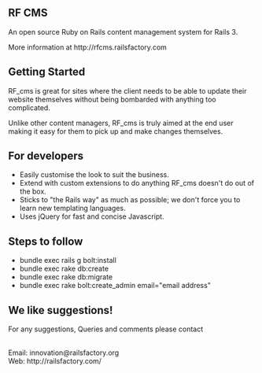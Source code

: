 <h2>RF CMS</h2>

<p>An open source Ruby on Rails content management system for Rails 3.</p>

<p>More information at http://rfcms.railsfactory.com</p>

<h2>Getting Started</h2>

<p>RF_cms is great for sites where the client needs to be able to update their website themselves without being bombarded with anything too complicated.</p>

<p>Unlike other content managers, RF_cms is truly aimed at the end user making it easy for them to pick up and make changes themselves.</p>

<h2>For developers</h2>

<ul>
  <li>Easily customise the look to suit the business.</li>
  <li>Extend with custom extensions to do anything RF_cms doesn't do out of the box.</li>
  <li>Sticks to "the Rails way" as much as possible; we don't force you to learn new templating languages.</li>
  <li>Uses jQuery for fast and concise Javascript.</li>
</ul>


<h2>Steps to follow</h2>
<ul>
<li>bundle exec rails g bolt:install</li>
<li>bundle exec rake db:create</li>
<li>bundle exec rake db:migrate</li>
<li>bundle exec rake bolt:create_admin email="email address"</li>
</ul>

<h2>We like suggestions! </h2>
<p>For any suggestions, Queries and comments please contact</p>
<br/>
Email: innovation@railsfactory.org<br/>
Web: http://railsfactory.com/